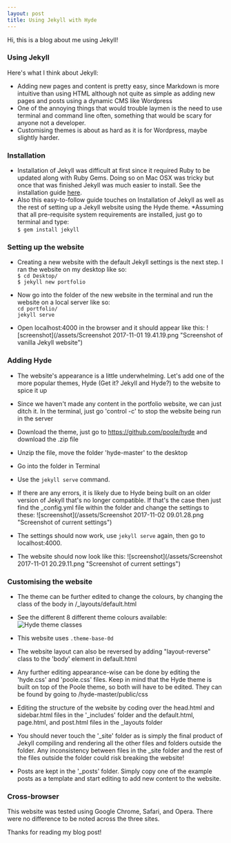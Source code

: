 ```yaml
---
layout: post
title: Using Jekyll with Hyde
---
```


Hi, this is a blog about me using Jekyll!

### Using Jekyll

Here's what I think about Jekyll:

* Adding new pages and content is pretty easy, since Markdown is more intuitive than using HTML although not quite as simple as adding new pages and posts using a dynamic CMS like Wordpress
* One of the annoying things that would trouble laymen is the need to use terminal and command line often, something that would be scary for anyone not a developer.
* Customising themes is about as hard as it is for Wordpress, maybe slightly harder.


### Installation

* Installation of Jekyll was difficult at first since it required Ruby to be updated along with Ruby Gems. Doing so on Mac OSX was tricky but once that was finished Jekyll was much easier to install. See the installation guide [here](https://jekyllrb.com/docs/installation/).
* Also this easy-to-follow guide touches on Installation of Jekyll as well as the rest of setting up a Jekyll website using the Hyde theme.
*Assuming that all pre-requisite system requirements are installed, just go to terminal and type:  
`$ gem install jekyll`


### Setting up the website
* Creating a new website with the default Jekyll settings is the next step. I ran the website on my desktop like so:  
`$ cd Desktop/`  
`$ jekyll new portfolio`

* Now go into the folder of the new website in the terminal and run the website on a local server like so:  
`cd portfolio/`  
`jekyll serve`  

* Open localhost:4000 in the browser and it should appear like this:
![screenshot](/assets/Screenshot 2017-11-01 19.41.19.png "Screenshot of vanilla Jekyll website")

### Adding Hyde

* The website's appearance is a little underwhelming. Let's add one of the more popular themes, Hyde (Get it? Jekyll and Hyde?) to the website to spice it up

* Since we haven't made any content in the portfolio website, we can just ditch it. In the terminal, just go 'control -c' to stop the website being run in the server

* Download the theme, just go to https://github.com/poole/hyde and download the .zip file
* Unzip the file, move the folder 'hyde-master' to the desktop
* Go into the folder in Terminal 

* Use the `jekyll serve` command.
* If there are any errors, it is likely due to Hyde being built on an older version of Jekyll that's no longer compatible. If that's the case then just find the _config.yml file within the folder and change the settings to these:
![screenshot](/assets/Screenshot 2017-11-02 09.01.28.png "Screenshot of current settings")

* The settings should now work, use `jekyll serve` again, then go to localhost:4000.

* The website should now look like this:
![screenshot](/assets/Screenshot 2017-11-01 20.29.11.png "Screenshot of current settings")

### Customising the website
* The theme can be further edited to change the colours, by changing the class of the body in /_layouts/default.html
* See the different 8 different theme colours available:
![Hyde theme classes](https://f.cloud.github.com/assets/98681/1817044/e5b0ec06-6f68-11e3-83d7-acd1942797a1.png)

* This website uses `.theme-base-0d`

* The website layout can also be reversed by adding "layout-reverse" class to the 'body' element in default.html

* Any further editing appearance-wise can be done by editing the 'hyde.css' and 'poole.css' files. Keep in mind that the Hyde theme is built on top of the Poole theme, so both will have to be edited. They can be found by going to /hyde-master/public/css

* Editing the structure of the website by coding over the head.html and sidebar.html files in the '_includes' folder and the default.html, page.html, and post.html files in the _layouts folder

* You should never touch the '_site' folder as is simply the final product of Jekyll compiling and rendering all the other files and folders outside the folder. Any inconsistency between files in the _site folder and the rest of the files outside the folder could risk breaking the website!

* Posts are kept in the '_posts' folder. Simply copy one of the example posts as a template and start editing to add new content to the website.

### Cross-browser

This website was tested using Google Chrome, Safari, and Opera. There were no difference to be noted across the three sites.

Thanks for reading my blog post!
